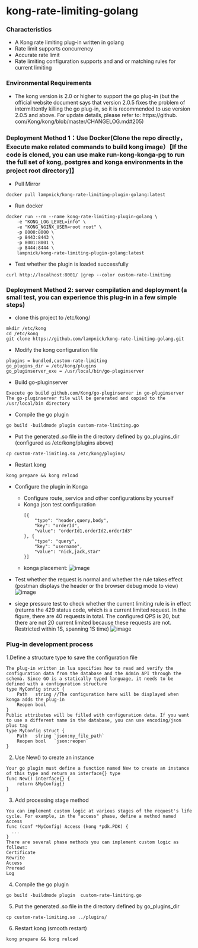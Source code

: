 # kong-rate-limiting-golang

### Characteristics
- A Kong rate limiting plug-in written in golang
- Rate limit supports concurrency
- Accurate rate limit
- Rate limiting configuration supports and and or matching rules for current limiting

### Environmental Requirements
- The kong version is 2.0 or higher to support the go plug-in (but the official website document says that version 2.0.5 fixes the problem of intermittently killing the go plug-in, so it is recommended to use version 2.0.5 and above. For update details, please refer to: https://github. com/Kong/kong/blob/master/CHANGELOG.md#205)

### Deployment Method 1：Use Docker(Clone the repo directly，Execute make related commands to build kong image）【If the code is cloned, you can use make run-kong-konga-pg to run the full set of kong, postgres and konga environments in the project root directory]】
- Pull Mirror
```
docker pull lampnick/kong-rate-limiting-plugin-golang:latest
```
- Run docker
```
docker run --rm --name kong-rate-limiting-plugin-golang \
    -e "KONG_LOG_LEVEL=info" \
    -e "KONG_NGINX_USER=root root" \
    -p 8000:8000 \
    -p 8443:8443 \
    -p 8001:8001 \
    -p 8444:8444 \
    lampnick/kong-rate-limiting-plugin-golang:latest
```
- Test whether the plugin is loaded successfully
```
curl http://localhost:8001/ |grep --color custom-rate-limiting
```

### Deployment Method 2: server compilation and deployment (a small test, you can experience this plug-in in a few simple steps)
- clone this project to /etc/kong/
```
mkdir /etc/kong
cd /etc/kong
git clone https://github.com/lampnick/kong-rate-limiting-golang.git
```
- Modify the kong configuration file
```
plugins = bundled,custom-rate-limiting
go_plugins_dir = /etc/kong/plugins
go_pluginserver_exe = /usr/local/bin/go-pluginserver
```
- Build go-pluginserver
```
Execute go build github.com/Kong/go-pluginserver in go-pluginserver
The go-pluginserver file will be generated and copied to the /usr/local/bin directory
```
-  Compile the go plugin
```
go build -buildmode plugin custom-rate-limiting.go
```
- Put the generated .so file in the directory defined by go_plugins_dir (configured as /etc/kong/plugins above)
```.env
cp custom-rate-limiting.so /etc/kong/plugins/
```
- Restart kong
```
kong prepare && kong reload
```
- Configure the plugin in Konga
    - Configure route, service and other configurations by yourself
    - Konga json test configuration
        ```
        [{
            "type": "header,query,body",
            "key": "orderId",
            "value": "orderId1,orderId2,orderId3"
        }, {
            "type": "query",
            "key": "username",
            "value": "nick,jack,star"
        }]
        ```
    - konga placement:
    ![image](http://www.lampnick.com/wp-content/uploads/2020/09/kong-config.png)

- Test whether the request is normal and whether the rule takes effect (postman displays the header or the browser debug mode to view)
    ![image](http://www.lampnick.com/wp-content/uploads/2020/09/kong-post-header-show-2.png)

- siege pressure test to check whether the current limiting rule is in effect (returns the 429 status code, which is a current limited request. In the figure, there are 40 requests in total. The configured QPS is 20, but there are not 20 current limited because these requests are not. Restricted within 1S, spanning 1S time)
![image](http://www.lampnick.com/wp-content/uploads/2020/09/rate-limiting.png)

### Plug-in development process
1.Define a structure type to save the configuration file
```
The plug-in written in lua specifies how to read and verify the configuration data from the database and the Admin API through the schema. Since GO is a statically typed language, it needs to be defined with a configuration structure
type MyConfig struct {
    Path   string //The configuration here will be displayed when konga adds the plug-in
    Reopen bool
}
Public attributes will be filled with configuration data. If you want to use a different name in the database, you can use encoding/json plus tag
type MyConfig struct {
    Path   string `json:my_file_path`
    Reopen bool   `json:reopen`
}
```
2. Use New() to create an instance
```
Your go plugin must define a function named New to create an instance of this type and return an interface{} type
func New() interface{} {
    return &MyConfig{}
}
```
3. Add processing stage method
```
You can implement custom logic at various stages of the request's life cycle. For example, in the "access" phase, define a method named Access
func (conf *MyConfig) Access (kong *pdk.PDK) {
  ...
}
There are several phase methods you can implement custom logic as follows:
Certificate
Rewrite
Access
Preread
Log
```
4. Compile the go plugin
```
go build -buildmode plugin  custom-rate-limiting.go
```
5. Put the generated .so file in the directory defined by go_plugins_dir
```.env
cp custom-rate-limiting.so ../plugins/
```
6. Restart kong (smooth restart)
```
kong prepare && kong reload
```
